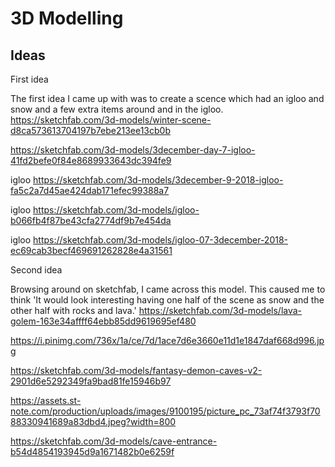 # 3D Modelling

## Ideas

First idea

The first idea I came up with was to create a scence which had an igloo and snow and a few extra items around and in the igloo. 
https://sketchfab.com/3d-models/winter-scene-d8ca573613704197b7ebe213ee13cb0b
<img src="img/Snowland.png" alt="">

https://sketchfab.com/3d-models/3december-day-7-igloo-41fd2befe0f84e8689933643dc394fe9
<img src="img/Snowland2.png" alt="">

igloo
https://sketchfab.com/3d-models/3december-9-2018-igloo-fa5c2a7d45ae424dab171efec99388a7
<img src="img/igloo.png" alt="">

igloo
https://sketchfab.com/3d-models/igloo-b066fb4f87be43cfa2774df9b7e454da
<img src="img/igloo2.png" alt="">

igloo
https://sketchfab.com/3d-models/igloo-07-3december-2018-ec69cab3becf469691262828e4a31561
<img src="img/igloo3.png" alt="">




Second idea

Browsing around on sketchfab, I came across this model.
This caused me to think 'It would look interesting having one half of the scene as snow and the other half with rocks and lava.'
https://sketchfab.com/3d-models/lava-golem-163e34affff64ebb85dd9619695ef480
<img src="img/magma.png" alt="">

https://i.pinimg.com/736x/1a/ce/7d/1ace7d6e3660e11d1e1847daf668d996.jpg
<img src="img/portal.jpg" alt="">


https://sketchfab.com/3d-models/fantasy-demon-caves-v2-2901d6e5292349fa9bad81fe15946b97
<img src="img/magma2.png" alt="">

https://assets.st-note.com/production/uploads/images/9100195/picture_pc_73af74f3793f7088330941689a83dbd4.jpeg?width=800
<img src="img/ドクロ岩.jpeg" alt="">

https://sketchfab.com/3d-models/cave-entrance-b54d4854193945d9a1671482b0e6259f
<img src="img/rock.png" alt="">